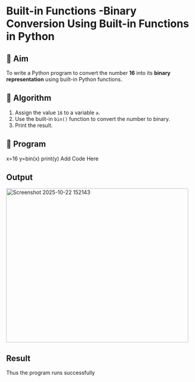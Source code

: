 # Built-in Functions -Binary Conversion Using Built-in Functions in Python

## 🎯 Aim
To write a Python program to convert the number **16** into its **binary representation** using built-in Python functions.

## 🧠 Algorithm
1. Assign the value `16` to a variable `a`.
2. Use the built-in `bin()` function to convert the number to binary.
3. Print the result.

## 🧾 Program
x=16
y=bin(x)
print(y)
Add Code Here

## Output
<img width="488" height="412" alt="Screenshot 2025-10-22 152143" src="https://github.com/user-attachments/assets/bf60d7ef-6693-47ce-afe4-c615fa79bbda" />


## Result
Thus the program runs successfully
